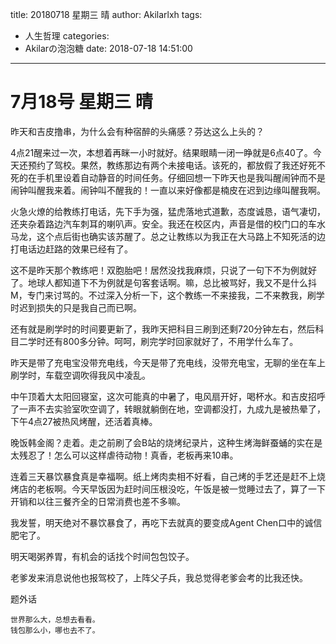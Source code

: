 title: 20180718 星期三 晴
author: Akilarlxh
tags:
  - 人生哲理
categories:
  - Akilarの泡泡糖
date: 2018-07-18 14:51:00
---
# 7月18号 星期三 晴

昨天和吉皮撸串，为什么会有种宿醉的头痛感？芬达这么上头的？

4点21醒来过一次，本想着再眯一小时就好。结果眼睛一闭一睁就是6点40了。今天还预约了驾校。果然，教练那边有两个未接电话。该死的，都放假了我还好死不死的在手机里设着自动静音的时间任务。仔细回想一下昨天也是我叫醒闹钟而不是闹钟叫醒我来着。闹钟叫不醒我的！一直以来好像都是楠皮在迟到边缘叫醒我啊。

火急火燎的给教练打电话，先下手为强，猛虎落地式道歉，态度诚恳，语气凄切，还夹杂着路边汽车刺耳的喇叭声。安全。我还在校区内，声音是借的校门口的车水马龙，这个点后街也确实该苏醒了。总之让教练以为我正在大马路上不知死活的边打电话边赶路的效果已经有了。

这不是昨天那个教练吧！双胞胎吧！居然没找我麻烦，只说了一句下不为例就好了。地球人都知道下不为例就是句客套话啊。嘛，总比被骂好，我又不是什么抖M，专门来讨骂的。不过深入分析一下，这个教练一不来接我，二不来教我，刷学时迟到损失的只是我自己而已啊。

还有就是刷学时的时间要更新了，我昨天把科目三刷到还剩720分钟左右，然后科目二学时还有800多分钟。呵呵，刷完学时回家就好了，不用学什么车了。

昨天是带了充电宝没带充电线，今天是带了充电线，没带充电宝，无聊的坐在车上刷学时，车载空调吹得我风中凌乱。

中午顶着大太阳回寝室，这次可能真的中暑了，电风扇开好，喝杯水。和吉皮招呼了一声不去实验室吹空调了，转眼就躺倒在地，空调都没打，九成九是被热晕了，下午4点27被热风烤醒，还活着真棒。

晚饭韩金阁？走着。走之前刷了会B站的烧烤纪录片，这种生烤海鲜蚕蛹的实在是太残忍了！怎么可以这样虐待动物！真香，老板再来10串。

连着三天暴饮暴食真是幸福啊。纸上烤肉卖相不好看，自己烤的手艺还是赶不上烧烤店的老板啊。今天早饭因为赶时间压根没吃，午饭是被一觉睡过去了，算了一下开销和以往三餐齐全的日常消费也差不多嘛。

我发誓，明天绝对不暴饮暴食了，再吃下去就真的要变成Agent Chen口中的诚信肥宅了。

明天喝粥养胃，有机会的话找个时间包包饺子。

老爹发来消息说他也报驾校了，上阵父子兵，我总觉得老爹会考的比我还快。

题外话
```
世界那么大，总想去看看。
钱包那么小，哪也去不了。
```